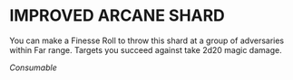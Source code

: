 # IMPROVED ARCANE SHARD

You can make a Finesse Roll to throw this shard at a group of adversaries within Far range. Targets you succeed against take 2d20 magic damage.

*Consumable*